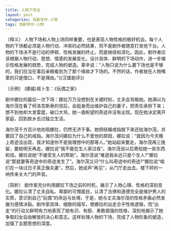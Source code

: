 ```yaml
---
title: 人物下场法
layout: post
categories: 戏剧写作-人物
tags: 戏剧写作-人物
---
```


〔释义〕 人物下场和人物上场同样重要，也是表现人物性格的极好机会。每个人物的下场都必须是人物行动、冲突的必然结果，而不是剧作者随意打发他下台。人物的下场决不是行动的停顿、性格发展的终止，而是继续和深化。因此，剧作者应该根据人物行动、思想、情感的发展变化，设计具体、鲜明的下场动作，进一步揭示性格发展的趋势，完成人物的塑造。莱辛说：“人物只说为什么要下场也是不够的，我们应当在事后亲眼看到为了那个缘故才下场的。不然的话，作者放在人物嘴里的只是借口，不是理由。”(《汉堡剧评》)

〔示例〕 (挪威)易卜生：《玩偶之家》

剧中娜拉的最后一次下场：娜拉万万没想到在关键时刻，丈夫会背叛她。她满以为海尔茂在看了柯洛克斯泰的信后，会挺身而出维护自己的妻子，把责任承担下来；想不到他却大发雷霆，破口大骂，她一直盼望的奇迹并没有出现。现在她决定离开家庭，回到故乡去过独立生活。

海尔茂千方百计地劝阻娜拉，仍然无济于事。她把结婚戒指脱下来还给海尔茂，并要回了自己的戒指。海尔茂问娜拉为什么不爱他的原因，娜拉说：“就因为今天晚上奇迹没出现，我才知道你不是我理想中的那等人。”她站起来要走。海尔茂再三挽留，要她明天再走。娜拉说“我不能在生人家过夜”。海尔茂说以后寄给她一些东西和钱。娜拉说她“不接受生人的帮助”。海尔茂说“难道我永远只是个生人?”娜拉说“那就要等奇迹中的奇迹发生了”。海尔茂又问“什么叫奇迹中的奇迹?”娜拉说“咱们在一块过日子真正像夫妻”。然后，她说声“再见”，从门厅走出去，楼下砰的一响传来关大门的声音。

〔简析〕 剧作家充分利用娜拉下场之前的时机，展示了人物心理、性格的深刻变化。娜拉认清了丈夫自私、卑鄙的可憎面目，认清了法律和道德完全是维护男人的实质，意识到自己“玩偶”的命运与处境，于是，她与丈夫海尔茂的性格矛盾必然发展为感情决裂。剧作家具体、细致的描写，使娜拉的出走合乎性格逻辑，而“出走”的行动又鲜明有力地表现了她有识、有胆、勇敢倔强的性格，深刻地揭示了她争取妇女自由解放的决心和意志。这样处理人物的下场，完成了人物形象的塑造，加强了主题思想的深度。 